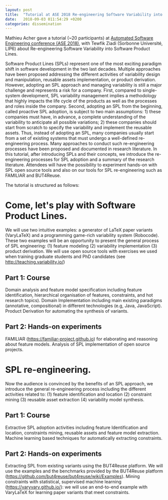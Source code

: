 ```yaml
---
layout: post
title:  "Tutorial at ASE 2018 Re-engineering Software Variability into Software Product Lines"
date:   2018-09-03 011:54:29 +0200
categories: dissemination 
---
```


Mathieu Acher gave a tutorial (~20 participants) at [Automated Software Engineering conference (ASE 2018)](http://www.ase2018.com/?p=tutorials#spl), with Tewfik Ziadi (Sorbonne Université, LIP6)
about Re-engineering Software Variability into Software Product Lines. 

Software Product Lines (SPLs) represent one of the most exciting paradigm shift in software development in the two last decades. Multiple approaches have been proposed addressing the different activities of variability design and manipulation, reusable assets implementation, or product derivation.
However, adopting an SPL approach and managing variability is still a major challenge and represents a risk for a company. First, compared to single-system development, SPL variability management implies a methodology that highly impacts the life cycle of the products as well as the processes and roles inside the company. Second, adopting an SPL from the beginning, called proactive SPL adoption, is subject to two main assumptions: 1) these companies must have, in advance, a complete understanding of the variability to anticipate all possible variations; 2) these companies should start from scratch to specify the variability and implement the reusable assets. Thus, instead of adopting an SPL, many companies usually start from a set of existing systems that must undergo a well-defined re-engineering process. Many approaches to conduct such re-engineering processes have been proposed and documented in research literature.
In this tutorial, after introducing SPLs and their concepts, we introduce the re-engineering processes for SPL adoption and a summary of the research literature. Attendees will have the possibility to experiment hands-on with SPL open source tools and also on our tools for SPL re-engineering such as FAMILIAR and BUT4Reuse.

The tutorial is structured as follows:

# Come, let's play with Software Product Lines. 

We will use two intuitive examples: a generator of LaTeX paper variants (VaryLaTeX) and a programming game-rich variability system (Robocode). These two examples will be an opportunity to present the general process of SPL engineering: (1) feature modeling (2) variability implementation (3) product derivation. We will use open source tools with exercises we used when training graduate students and PhD candidates (see http://teaching.variability.io/)

## Part 1: Course
Domain analysis and feature model specification including feature identification, hierarchical organisation of features, constraints, and hot research topics).
Domain Implementation including main existing paradigms (annotative, compositional) in different technologies (e.g, Java, JavaScript).
Product Derivation for automating the synthesis of variants.
## Part 2: Hands-on experiments
FAMILIAR (https://familiar-project.github.io) for elaborating and reasoning about feature models.
Analysis of SPL implementation of open source projects.

# SPL re-engineering. 

Now the audience is convinced by the benefits of an SPL approach, we introduce the general re-engineering process including the different activities related to: (1) feature identification and location (2) constraint mining (3) reusable asset extraction (4) variability model synthesis.

## Part 1: Course
Extractive SPL adoption activities including feature Identification and location, constraints mining, reusable assets and feature model extraction.
Machine learning based techniques for automatically extracting constraints.

## Part 2: Hands-on experiments
Extracting SPL from existing variants using the BUT4Reuse platform. We will use the examples and the benchmarks provided by the BUT4Reuse platform (https://github.com/but4reuse/but4reuse/wiki/Examples).
Mining constraints with statistical, supervised machine learning (https://varyvary.github.io/): we will use an end-to-end example with VaryLaTeX for learning paper variants that meet constraints.
